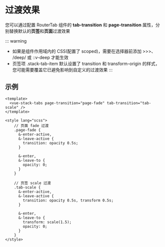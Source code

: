 # 过渡效果

您可以通过配置 RouterTab 组件的 **tab-transition** 和 **page-transition** 属性，分别替换默认的**页签**和**页面**过渡效果

::: warning
* 如果是组件作用域内的 CSS(配置了 scoped)，需要在选择器前添加 >>>、 /deep/ 或 ::v-deep 才能生效
* 页签项 .stack-tab-item 默认设置了 transition 和 transform-origin 的样式，您可能需要覆盖它已避免影响到自定义的过渡效果
:::

## 示例

```vue:line-numbers
<template>
  <vue-stack-tabs page-transition="page-fade" tab-transition="tab-scale" />
</template>

<style lang="scss">
    // 页面 fade 过渡
    .page-fade {
      &-enter-active,
      &-leave-active {
        transition: opacity 0.5s;
      }

      &-enter,
      &-leave-to {
        opacity: 0;
      }
    }

    // 页签 scale 过渡
    .tab-scale {
      &-enter-active,
      &-leave-active {
        transition: opacity 0.5s, transform 0.5s;
      }

      &-enter,
      &-leave-to {
        transform: scale(1.5);
        opacity: 0;
      }
    }
</style>
```

